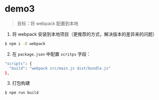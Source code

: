 # demo3

> 目标：将 webpack 配置到本地

1. 将 webpack 安装到本地项目（更推荐的方式，解决版本的差异来的问题）

```bash
$ npm i -D webpack
```

2. 在 `package.json` 中配置 `scritps` 字段：

```bash
"scripts": {
  "build": "webpack src/main.js dist/bundle.js"
},
```

3. 打包构建

```bash
$ npm run build
```
